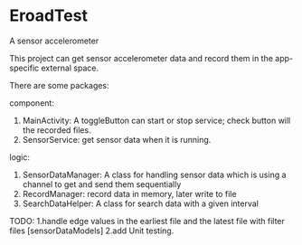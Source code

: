 # EroadTest
A sensor accelerometer

This project can get sensor accelerometer data and record them in the app-specific external space.

There are some packages:

component:
 1. MainActivity: A toggleButton can start or stop service; check button will the recorded files.
 2. SensorService: get sensor data when it is running.

logic:
 1. SensorDataManager: A class for handling sensor data which is using a channel to get and send them sequentially
 2. RecordManager: record data in memory, later write to file
 3. SearchDataHelper: A class for search data with a given interval

TODO: 
 1.handle edge values in the earliest file and the latest file with filter files [sensorDataModels]
 2.add Unit testing.